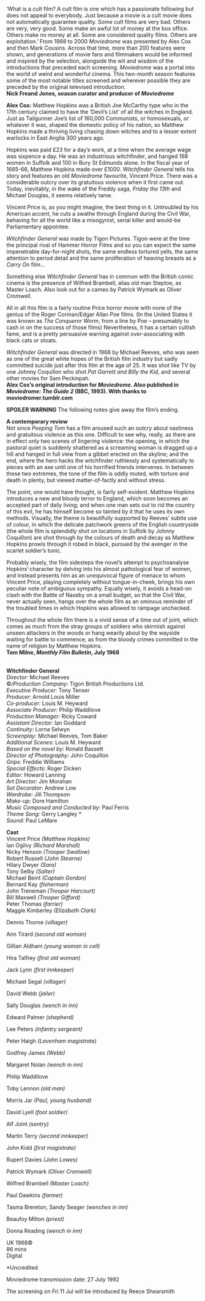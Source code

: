 
‘What is a cult film? A cult film is one which has a passionate following but does not appeal to everybody. Just because a movie is a cult movie does not automatically guarantee quality. Some cult films are very bad. Others are very, very good. Some make an awful lot of money at the box office. Others make no money at all. Some are considered quality films. Others are exploitation.’ From 1988 to 2000 _Moviedrome_ was presented by Alex Cox and then Mark Cousins. Across that time, more than 200 features were shown, and generations of movie fans and filmmakers would be informed and inspired by the selection, alongside the wit and wisdom of the introductions that preceded each screening. _Moviedrome_ was a portal into the world of weird and wonderful cinema. This two-month season features some of the most notable titles screened and wherever possible they are preceded by the original televised introduction.  
**Nick Freand Jones, season curator and producer  of _Moviedrome_**

**Alex Cox:** Matthew Hopkins was a British Joe McCarthy type who in the 17th century claimed to have the ‘Devil’s List’ of all the witches in England. Just as Tailgunner Joe’s list of 160,000 Communists, or homosexuals, or whatever it was, shaped the domestic policy of his nation, so Matthew Hopkins made a thriving living chasing down witches and to a lesser extent warlocks in East Anglia 300 years ago.

Hopkins was paid £23 for a day’s work, at a time when the average wage was sixpence a day. He was an industrious witchfinder, and hanged 168 women in Suffolk and 100 in Bury St Edmunds alone. In the fiscal year of 1665-66, Matthew Hopkins made over £1000. _Witchfinder General_ tells his story and features an old _Moviedrome_ favourite, Vincent Price. There was a considerable outcry over its gratuitous violence when it first came out. Today, inevitably, in the wake of the Freddy saga, _Friday the 13th_ and Michael Douglas, it seems relatively tame.

Vincent Price is, as you might imagine, the best thing in it. Untroubled by his American accent, he cuts a swathe through England during the Civil War, behaving for all the world like a misogynist, serial killer and would-be Parliamentary appointee.

_Witchfinder General_ was made by Tigon Pictures. Tigon were at the time the principal rival of Hammer Horror Films and so you can expect the same impenetrable day-for-night shots, the same endless tortured yells, the same attention to period detail and the same proliferation of heaving breasts as a _Carry On_ film…

Something else _Witchfinder General_ has in common with the British comic cinema is the presence of Wilfred Brambell, alias old man Steptoe, as Master Loach. Also look out for a cameo by Patrick Wymark as Oliver Cromwell.

All in all this film is a fairly routine Price horror movie with none of the genius of the Roger Corman/Edgar Allan Poe films. (In the United States it was known as _The Conqueror Worm_, from a line by Poe – presumably to cash in on the success of those films) Nevertheless, it has a certain cultish fame, and is a pretty persuasive warning against over-associating with black cats or stoats.

_Witchfinder General_ was directed in 1968 by Michael Reeves, who was seen as one of the great white hopes of the British film industry but sadly committed suicide just after this film at the age of 25. It was shot like TV by one Johnny Coquillon who shot _Pat Garrett and Billy the Kid_, and several other movies for Sam Peckinpah.  
**Alex Cox’s original introduction for _Moviedrome_. Also published in _Moviedrome: The Guide 2_ (BBC, 1993). With thanks to moviedromer.tumblr.com**

**SPOILER WARNING** The following notes give away the film’s ending.

**A contemporary review**  
Not since _Peeping Tom_ has a film aroused such an outcry about nastiness and gratuitous violence as this one. Difficult to see why, really, as there are in effect only two scenes of lingering violence: the opening, in which the pastoral quiet is suddenly shattered as a screaming woman is dragged up a hill and hanged in full view from a gibbet erected on the skyline; and the end, where the hero hacks the witchfinder ruthlessly and systematically to pieces with an axe until one of his horrified friends intervenes. In between these two extremes, the tone of the film is oddly muted, with torture and death in plenty, but viewed matter-of-factly and without stress.

The point, one would have thought, is fairly self-evident. Matthew Hopkins introduces a new and bloody terror to England, which soon becomes an accepted part of daily living; and when one man sets out to rid the country of this evil, he has himself become so tainted by it that he uses its own methods. Visually, the theme is beautifully supported by Reeves’ subtle use of colour, in which the delicate patchwork greens of the English countryside (the whole film is splendidly shot on locations in Suffolk by Johnny Coquillon) are shot through by the colours of death and decay as Matthew Hopkins prowls through it robed in black, pursued by the avenger in the scarlet soldier’s tunic.

Probably wisely, the film sidesteps the novel’s attempt to psychoanalyse Hopkins’·character by delving into his almost pathological fear of women, and instead presents him as an unequivocal figure of menace to whom Vincent Price, playing completely without tongue-in-cheek, brings his own peculiar note of ambiguous sympathy. Equally wisely, it avoids a head-on clash with the Battle of Naseby on a small budget, so that the Civil War, never actually seen, hangs over the whole film as an ominous reminder of the troubled times in which Hopkins was allowed to rampage unchecked.

Throughout the whole film there is a vivid sense of a time out of joint, which comes as much from the stray groups of soldiers who skirmish against unseen attackers in the woods or hang wearily about by the wayside waiting for battle to commence, as from the bloody crimes committed in the name of religion by Matthew Hopkins.  
**Tom Milne, _Monthly Film Bulletin_, July 1968**
<br><br>

**Witchfinder General**<br>
_Director:_ Michael Reeves<br>
©_/Production Company:_  Tigon British Productions Ltd.<br>
_Executive Producer:_ Tony Tenser<br>
_Producer:_ Arnold Louis Miller<br>
_Co-producer:_ Louis M. Heyward<br>
_Associate Producer:_ Philip Waddilove<br>
_Production Manager:_ Ricky Coward<br>
_Assistant Director:_ Ian Goddard<br>
_Continuity:_ Lorna Selwyn<br>
_Screenplay:_ Michael Reeves, Tom Baker<br>
_Additional Scenes:_ Louis M. Heyward<br>
_Based on the novel by:_ Ronald Bassett<br>
_Director of Photography:_ John Coquillon<br>
_Grips:_ Freddie Williams<br>
_Special Effects:_ Roger Dicken<br>
_Editor:_ Howard Lanning<br>
_Art Director:_ Jim Morahan<br>
_Set Decorator:_ Andrew Low<br>
_Wardrobe:_ Jill Thompson<br>
_Make-up:_ Dore Hamilton<br>
_Music Composed and Conducted by:_ Paul Ferris<br>
_Theme Song:_ Gerry Langley *<br>
_Sound:_ Paul LeMare<br>

**Cast**<br>
Vincent Price _(Matthew Hopkins)_<br>
Ian Ogilvy _(Richard Marshall)_<br>
Nicky Henson _(Trooper Swallow)_<br>
Robert Russell _(John Stearne)_<br>
Hilary Dwyer _(Sara)_<br>
Tony Selby _(Salter)_<br>
Michael Beint _(Captain Gordon)_<br>
Bernard Kay _(fisherman)_<br>
John Treneman _(Trooper Harcourt)_<br>
Bill Maxwell _(Trooper Gifford)_<br>
Peter Thomas _(farrier)_<br>
Maggie Kimberley _(Elizabeth Clark)_<br>

Dennis Thorne _(villager)_<br>

Ann Tirard _(second old woman)_<br>

Gillian Aldham _(young woman in cell)_<br>

Hira Talfrey _(first old woman)_<br>

Jack Lynn _(first innkeeper)_<br>

Michael Segal _(villager)_<br>

David Webb _(jailer)_<br>

Sally Douglas _(wench in inn)_<br>

Edward Palmer _(shepherd)_<br>

Lee Peters _(infantry sergeant)_<br>

Peter Haigh _(Lavenham magistrate)_<br>

Godfrey James _(Webb)_<br>

Margaret Nolan _(wench in inn)_<br>

Philip Waddilove<br>

Toby Lennon _(old man)_<br>

Morris Jar _(Paul, young husband)_<br>

David Lyell _(foot soldier)_<br>

Alf Joint _(sentry)_<br>

Martin Terry _(second innkeeper)_<br>

John Kidd _(first magistrate)_<br>

Rupert Davies _(John Lowes)_<br>

Patrick Wymark _(Oliver Cromwell)_<br>

Wilfred Brambell _(Master Loach)_<br>

Paul Dawkins _(farmer)_<br>

Tasma Brereton, Sandy Seager _(wenches in inn)_<br>

Beaufoy Milton _(priest)_<br>

Donna Reading _(wench in inn)_<br>

UK 1968©<br>
86 mins<br>
Digital

*Uncredited

Moviedrome transmission date: 27 July 1992

The screening on Fri 11 Jul will be introduced by Reece Shearsmith
<br><br>
<!--stackedit_data:
eyJoaXN0b3J5IjpbMTUyMDE5NTE4XX0=
-->